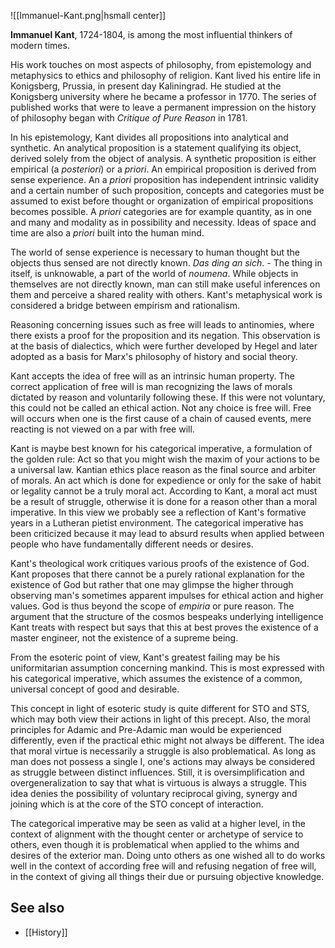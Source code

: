 
![[Immanuel-Kant.png|hsmall center]]

**Immanuel Kant**, 1724-1804, is among the most influential thinkers of modern times.

His work touches on most aspects of philosophy, from epistemology and metaphysics to ethics and philosophy of religion. Kant lived his entire life in Konigsberg, Prussia, in present day Kaliningrad. He studied at the Konigsberg university where he became a professor in 1770. The series of published works that were to leave a permanent impression on the history of philosophy began with _Critique of Pure Reason_ in 1781.

In his epistemology, Kant divides all propositions into analytical and synthetic. An analytical proposition is a statement qualifying its object, derived solely from the object of analysis. A synthetic proposition is either empirical (a _posteriori_) or a _priori_. An empirical proposition is derived from sense experience. An a _priori_ proposition has independent intrinsic validity and a certain number of such proposition, concepts and categories must be assumed to exist before thought or organization of empirical propositions becomes possible. A _priori_ categories are for example quantity, as in one and many and modality as in possibility and necessity. Ideas of space and time are also a _priori_ built into the human mind.

The world of sense experience is necessary to human thought but the objects thus sensed are not directly known. _Das ding an sich_. - The thing in itself, is unknowable, a part of the world of _noumena_. While objects in themselves are not directly known, man can still make useful inferences on them and perceive a shared reality with others. Kant's metaphysical work is considered a bridge between empirism and rationalism.

Reasoning concerning issues such as free will leads to antinomies, where there exists a proof for the proposition and its negation. This observation is at the basis of dialectics, which were further developed by Hegel and later adopted as a basis for Marx's philosophy of history and social theory.

Kant accepts the idea of free will as an intrinsic human property. The correct application of free will is man recognizing the laws of morals dictated by reason and voluntarily following these. If this were not voluntary, this could not be called an ethical action. Not any choice is free will. Free will occurs when one is the first cause of a chain of caused events, mere reacting is not viewed on a par with free will.

Kant is maybe best known for his categorical imperative, a formulation of the golden rule: Act so that you might wish the maxim of your actions to be a universal law. Kantian ethics place reason as the final source and arbiter of morals. An act which is done for expedience or only for the sake of habit or legality cannot be a truly moral act. According to Kant, a moral act must be a result of struggle, otherwise it is done for a reason other than a moral imperative. In this view we probably see a reflection of Kant's formative years in a Lutheran pietist environment. The categorical imperative has been criticized because it may lead to absurd results when applied between people who have fundamentally different needs or desires.

Kant's theological work critiques various proofs of the existence of God. Kant proposes that there cannot be a purely rational explanation for the existence of God but rather that one may glimpse the higher through observing man's sometimes apparent impulses for ethical action and higher values. God is thus beyond the scope of _empiria_ or pure reason. The argument that the structure of the cosmos bespeaks underlying intelligence Kant treats with respect but says that this at best proves the existence of a master engineer, not the existence of a supreme being.

From the esoteric point of view, Kant's greatest failing may be his uniformitarian assumption concerning mankind. This is most expressed with his categorical imperative, which assumes the existence of a common, universal concept of good and desirable.

This concept in light of esoteric study is quite different for STO and STS, which may both view their actions in light of this precept. Also, the moral principles for Adamic and Pre-Adamic man would be experienced differently, even if the practical ethic might not always be different. The idea that moral virtue is necessarily a struggle is also problematical. As long as man does not possess a single I, one's actions may always be considered as struggle between distinct influences. Still, it is oversimplification and overgeneralization to say that what is virtuous is always a struggle. This idea denies the possibility of voluntary reciprocal giving, synergy and joining which is at the core of the STO concept of interaction.

The categorical imperative may be seen as valid at a higher level, in the context of alignment with the thought center or archetype of service to others, even though it is problematical when applied to the whims and desires of the exterior man. Doing unto others as one wished all to do works well in the context of according free will and refusing negation of free will, in the context of giving all things their due or pursuing objective knowledge.

See also
--------

*   [[History]]